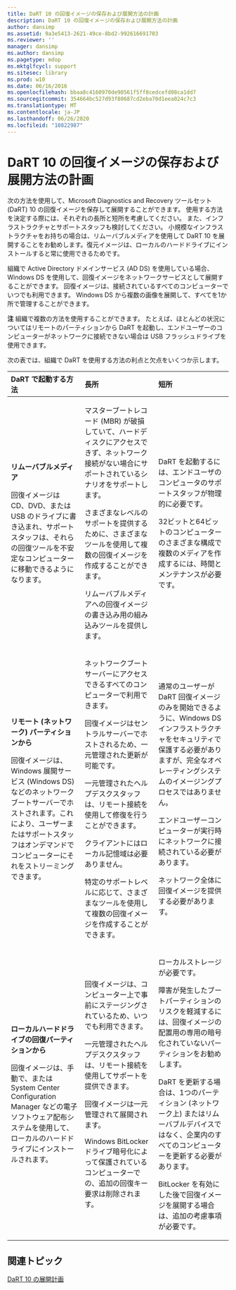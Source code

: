 ```yaml
---
title: DaRT 10 の回復イメージの保存および展開方法の計画
description: DaRT 10 の回復イメージの保存および展開方法の計画
author: dansimp
ms.assetid: 9a3e5413-2621-49ce-8bd2-992616691703
ms.reviewer: ''
manager: dansimp
ms.author: dansimp
ms.pagetype: mdop
ms.mktglfcycl: support
ms.sitesec: library
ms.prod: w10
ms.date: 06/16/2016
ms.openlocfilehash: bbaa8c4160970de90561f5ff8cedcefd08ca1dd7
ms.sourcegitcommit: 354664bc527d93f80687cd2eba70d1eea024c7c3
ms.translationtype: MT
ms.contentlocale: ja-JP
ms.lasthandoff: 06/26/2020
ms.locfileid: "10822987"
---
```

# DaRT 10 の回復イメージの保存および展開方法の計画


次の方法を使用して、Microsoft Diagnostics and Recovery ツールセット (DaRT) 10 の回復イメージを保存して展開することができます。 使用する方法を決定する際には、それぞれの長所と短所を考慮してください。 また、インフラストラクチャとサポートスタッフも検討してください。 小規模なインフラストラクチャをお持ちの場合は、リムーバブルメディアを使用して DaRT 10 を展開することをお勧めします。復元イメージは、ローカルのハードドライブにインストールすると常に使用できるためです。

組織で Active Directory ドメインサービス (AD DS) を使用している場合、Windows DS を使用して、回復イメージをネットワークサービスとして展開することができます。 回復イメージは、接続されているすべてのコンピューターでいつでも利用できます。 Windows DS から複数の画像を展開して、すべてを1か所で管理することができます。

**注** 組織で複数の方法を使用することができます。 たとえば、ほとんどの状況についてはリモートのパーティションから DaRT を起動し、エンドユーザーのコンピューターがネットワークに接続できない場合は USB フラッシュドライブを使用できます。

 

次の表では、組織で DaRT を使用する方法の利点と欠点をいくつか示します。

<table>
<colgroup>
<col width="33%" />
<col width="33%" />
<col width="33%" />
</colgroup>
<thead>
<tr class="header">
<th align="left">DaRT で起動する方法</th>
<th align="left">長所</th>
<th align="left">短所</th>
</tr>
</thead>
<tbody>
<tr class="odd">
<td align="left"><p><strong>リムーバブルメディア</strong></p>
<p>回復イメージは CD、DVD、または USB のドライブに書き込まれ、サポートスタッフは、それらの回復ツールを不安定なコンピューターに移動できるようになります。</p></td>
<td align="left"><p>マスターブートレコード (MBR) が破損していて、ハードディスクにアクセスできず、ネットワーク接続がない場合にサポートされているシナリオをサポートします。</p>
<p>さまざまなレベルのサポートを提供するために、さまざまなツールを使用して複数の回復イメージを作成することができます。</p>
<p>リムーバブルメディアへの回復イメージの書き込み用の組み込みツールを提供します。</p></td>
<td align="left"><p>DaRT を起動するには、エンドユーザのコンピュータのサポートスタッフが物理的に必要です。</p>
<p>32ビットと64ビットのコンピューターのさまざまな構成で複数のメディアを作成するには、時間とメンテナンスが必要です。</p></td>
</tr>
<tr class="even">
<td align="left"><p><strong>リモート (ネットワーク) パーティションから</strong></p>
<p>回復イメージは、Windows 展開サービス (Windows DS) などのネットワークブートサーバーでホストされます。これにより、ユーザーまたはサポートスタッフはオンデマンドでコンピューターにそれをストリーミングできます。</p></td>
<td align="left"><p>ネットワークブートサーバーにアクセスできるすべてのコンピューターで利用できます。</p>
<p>回復イメージはセントラルサーバーでホストされるため、一元管理された更新が可能です。</p>
<p>一元管理されたヘルプデスクスタッフは、リモート接続を使用して修復を行うことができます。</p>
<p>クライアントにはローカル記憶域は必要ありません。</p>
<p>特定のサポートレベルに応じて、さまざまなツールを使用して複数の回復イメージを作成することができます。</p></td>
<td align="left"><p>通常のユーザーが DaRT 回復イメージのみを開始できるように、Windows DS インフラストラクチャをセキュリティで保護する必要がありますが、完全なオペレーティングシステムのイメージングプロセスではありません。</p>
<p></p>
<p></p>
<p>エンドユーザーコンピューターが実行時にネットワークに接続されている必要があります。</p>
<p>ネットワーク全体に回復イメージを提供する必要があります。</p></td>
</tr>
<tr class="odd">
<td align="left"><p><strong>ローカルハードドライブの回復パーティションから</strong></p>
<p>回復イメージは、手動で、または System Center Configuration Manager などの電子ソフトウェア配布システムを使用して、ローカルのハードドライブにインストールされます。</p></td>
<td align="left"><p>回復イメージは、コンピューター上で事前にステージングされているため、いつでも利用できます。</p>
<p>一元管理されたヘルプデスクスタッフは、リモート接続を使用してサポートを提供できます。</p>
<p>回復イメージは一元管理されて展開されます。</p>
<p>Windows BitLocker ドライブ暗号化によって保護されているコンピューターでの、追加の回復キー要求は削除されます。</p></td>
<td align="left"><p>ローカルストレージが必要です。</p>
<p>障害が発生したブートパーティションのリスクを軽減するには、回復イメージの配置用の専用の暗号化されていないパーティションをお勧めします。</p>
<p>DaRT を更新する場合は、1つのパーティション (ネットワーク上) またはリムーバブルデバイスではなく、企業内のすべてのコンピューターを更新する必要があります。</p>
<p>BitLocker を有効にした後で回復イメージを展開する場合は、追加の考慮事項が必要です。</p></td>
</tr>
</tbody>
</table>

 

## 関連トピック


[DaRT 10 の展開計画](planning-to-deploy-dart-10.md)

 

 





